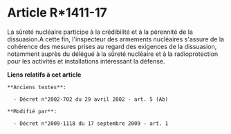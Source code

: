 # Article R*1411-17

La sûreté nucléaire participe à la crédibilité et à la pérennité de la dissuasion.A cette fin, l'inspecteur des armements
nucléaires s'assure de la cohérence des mesures prises au regard des exigences de la dissuasion, notamment auprès du délégué
à la sûreté nucléaire et à la radioprotection pour les activités et installations intéressant la défense.

**Liens relatifs à cet article**

	**Anciens textes**:

	  - Décret n°2002-702 du 29 avril 2002 - art. 5 (Ab)

	**Modifié par**:

	  - Décret n°2009-1118 du 17 septembre 2009 - art. 1
